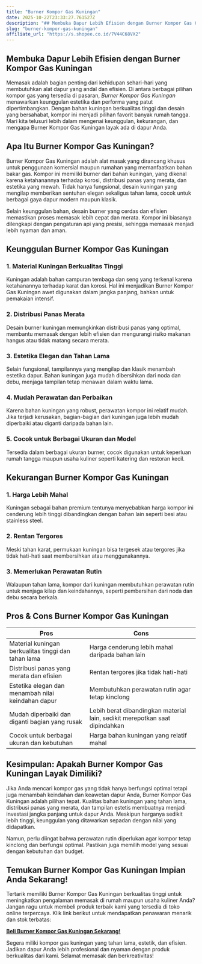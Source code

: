 ```yaml
---
title: "Burner Kompor Gas Kuningan"
date: 2025-10-22T23:33:27.761527Z
description: "## Membuka Dapur Lebih Efisien dengan Burner Kompor Gas Kuningan..."
slug: "burner-kompor-gas-kuningan"
affiliate_url: "https://s.shopee.co.id/7V44C68VX2"
---
```

## Membuka Dapur Lebih Efisien dengan Burner Kompor Gas Kuningan

Memasak adalah bagian penting dari kehidupan sehari-hari yang membutuhkan alat dapur yang andal dan efisien. Di antara berbagai pilihan kompor gas yang tersedia di pasaran, *Burner Kompor Gas Kuningan* menawarkan keunggulan estetika dan performa yang patut dipertimbangkan. Dengan bahan kuningan berkualitas tinggi dan desain yang bersahabat, kompor ini menjadi pilihan favorit banyak rumah tangga. Mari kita telusuri lebih dalam mengenai keunggulan, kekurangan, dan mengapa Burner Kompor Gas Kuningan layak ada di dapur Anda.

## Apa Itu Burner Kompor Gas Kuningan?

Burner Kompor Gas Kuningan adalah alat masak yang dirancang khusus untuk penggunaan komersial maupun rumahan yang memanfaatkan bahan bakar gas. Kompor ini memiliki burner dari bahan kuningan, yang dikenal karena ketahanannya terhadap korosi, distribusi panas yang merata, dan estetika yang mewah. Tidak hanya fungsional, desain kuningan yang mengilap memberikan sentuhan elegan sekaligus tahan lama, cocok untuk berbagai gaya dapur modern maupun klasik.

Selain keunggulan bahan, desain burner yang cerdas dan efisien memastikan proses memasak lebih cepat dan merata. Kompor ini biasanya dilengkapi dengan pengaturan api yang presisi, sehingga memasak menjadi lebih nyaman dan aman.

## Keunggulan Burner Kompor Gas Kuningan

### 1. Material Kuningan Berkualitas Tinggi
Kuningan adalah bahan campuran tembaga dan seng yang terkenal karena ketahanannya terhadap karat dan korosi. Hal ini menjadikan Burner Kompor Gas Kuningan awet digunakan dalam jangka panjang, bahkan untuk pemakaian intensif.

### 2. Distribusi Panas Merata
Desain burner kuningan memungkinkan distribusi panas yang optimal, membantu memasak dengan lebih efisien dan mengurangi risiko makanan hangus atau tidak matang secara merata.

### 3. Estetika Elegan dan Tahan Lama
Selain fungsional, tampilannya yang mengilap dan klasik menambah estetika dapur. Bahan kuningan juga mudah dibersihkan dari noda dan debu, menjaga tampilan tetap menawan dalam waktu lama.

### 4. Mudah Perawatan dan Perbaikan
Karena bahan kuningan yang robust, perawatan kompor ini relatif mudah. Jika terjadi kerusakan, bagian-bagian dari kuningan juga lebih mudah diperbaiki atau diganti daripada bahan lain.

### 5. Cocok untuk Berbagai Ukuran dan Model
Tersedia dalam berbagai ukuran burner, cocok digunakan untuk keperluan rumah tangga maupun usaha kuliner seperti katering dan restoran kecil.

## Kekurangan Burner Kompor Gas Kuningan

### 1. Harga Lebih Mahal
Kuningan sebagai bahan premium tentunya menyebabkan harga kompor ini cenderung lebih tinggi dibandingkan dengan bahan lain seperti besi atau stainless steel.

### 2. Rentan Tergores
Meski tahan karat, permukaan kuningan bisa tergesek atau tergores jika tidak hati-hati saat membersihkan atau menggunakannya.

### 3. Memerlukan Perawatan Rutin
Walaupun tahan lama, kompor dari kuningan membutuhkan perawatan rutin untuk menjaga kilap dan keindahannya, seperti pembersihan dari noda dan debu secara berkala.

## Pros & Cons Burner Kompor Gas Kuningan

| **Pros** | **Cons** |
| --- | --- |
| Material kuningan berkualitas tinggi dan tahan lama | Harga cenderung lebih mahal daripada bahan lain |
| Distribusi panas yang merata dan efisien | Rentan tergores jika tidak hati-hati |
| Estetika elegan dan menambah nilai keindahan dapur | Membutuhkan perawatan rutin agar tetap kinclong |
| Mudah diperbaiki dan diganti bagian yang rusak | Lebih berat dibandingkan material lain, sedikit merepotkan saat dipindahkan |
| Cocok untuk berbagai ukuran dan kebutuhan | Harga bahan kuningan yang relatif mahal |

## Kesimpulan: Apakah Burner Kompor Gas Kuningan Layak Dimiliki?

Jika Anda mencari kompor gas yang tidak hanya berfungsi optimal tetapi juga menambah keindahan dan keawetan dapur Anda, Burner Kompor Gas Kuningan adalah pilihan tepat. Kualitas bahan kuningan yang tahan lama, distribusi panas yang merata, dan tampilan estetis membuatnya menjadi investasi jangka panjang untuk dapur Anda. Meskipun harganya sedikit lebih tinggi, keunggulan yang ditawarkan sepadan dengan nilai yang didapatkan.

Namun, perlu diingat bahwa perawatan rutin diperlukan agar kompor tetap kinclong dan berfungsi optimal. Pastikan juga memilih model yang sesuai dengan kebutuhan dan budget.

## Temukan Burner Kompor Gas Kuningan Impian Anda Sekarang!

Tertarik memiliki Burner Kompor Gas Kuningan berkualitas tinggi untuk meningkatkan pengalaman memasak di rumah maupun usaha kuliner Anda? Jangan ragu untuk membeli produk terbaik kami yang tersedia di toko online terpercaya. Klik link berikut untuk mendapatkan penawaran menarik dan stok terbatas:

[**Beli Burner Kompor Gas Kuningan Sekarang!**](https://s.shopee.co.id/7V44C68VX2)

Segera miliki kompor gas kuningan yang tahan lama, estetik, dan efisien. Jadikan dapur Anda lebih profesional dan nyaman dengan produk berkualitas dari kami. Selamat memasak dan berkreativitas!